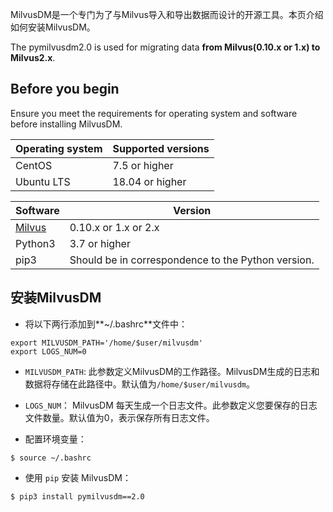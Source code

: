 
MilvusDM是一个专门为了与Milvus导入和导出数据而设计的开源工具。本页介绍如何安装MilvusDM。

 The pymilvusdm2.0 is used for migrating data **from Milvus(0.10.x or 1.x) to Milvus2.x**.

Before you begin
----------------

Ensure you meet the requirements for operating system and software before installing MilvusDM.

| Operating system | Supported versions |
| --- | --- |
| CentOS | 7.5 or higher |
| Ubuntu LTS | 18.04 or higher |

| Software | Version |
| --- | --- |
| [Milvus](https://milvus.io/) | 0.10.x or 1.x or 2.x |
| Python3 | 3.7 or higher |
| pip3 | Should be in correspondence to the Python version. |

安装MilvusDM
----------

- 将以下两行添加到**~/.bashrc**文件中：

```
export MILVUSDM_PATH='/home/$user/milvusdm'
export LOGS_NUM=0

```

* `MILVUSDM_PATH`: 此参数定义MilvusDM的工作路径。MilvusDM生成的日志和数据将存储在此路径中。默认值为`/home/$user/milvusdm`。

* `LOGS_NUM`： MilvusDM 每天生成一个日志文件。此参数定义您要保存的日志文件数量。默认值为0，表示保存所有日志文件。

- 配置环境变量：

```
$ source ~/.bashrc

```

- 使用 `pip` 安装 MilvusDM：

```
$ pip3 install pymilvusdm==2.0

```
